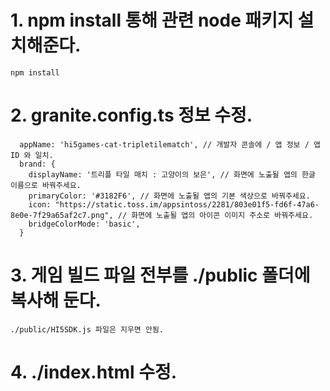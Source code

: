 # 1. npm install 통해 관련 node 패키지 설치해준다.
```
npm install
```
# 2. granite.config.ts 정보 수정. 
```
  appName: 'hi5games-cat-tripletilematch', // 개발자 콘솔에 / 앱 정보 / 앱 ID 와 일치.
  brand: {
    displayName: '트리플 타일 매치 : 고양이의 보은', // 화면에 노출될 앱의 한글 이름으로 바꿔주세요.
    primaryColor: '#3182F6', // 화면에 노출될 앱의 기본 색상으로 바꿔주세요.
    icon: "https://static.toss.im/appsintoss/2281/803e01f5-fd6f-47a6-8e0e-7f29a65af2c7.png", // 화면에 노출될 앱의 아이콘 이미지 주소로 바꿔주세요.
    bridgeColorMode: 'basic',
  }
```

# 3. 게임 빌드 파일 전부를 ./public 폴더에 복사해 둔다. 
```
./public/HI5SDK.js 파일은 지우면 안됨. 
```

# 4. ./index.html 수정.